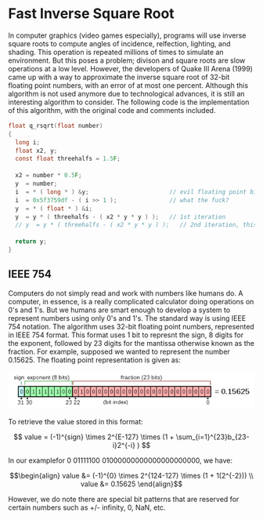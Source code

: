 # Fast Inverse Square Root

In computer graphics (video games especially), programs will use inverse square roots to compute angles of incidence, relfection, lighting, and shading. This operation is repeated millions of times to simulate an environment. But this poses a problem; divison and square roots are slow operations at a low level. However, the developers of Quake III Arena (1999) came up with a way to approximate the inverse square root of 32-bit floating point numbers, with an error of at most one percent. Although this algorithm is not used anymore due to technological advances, it is still an interesting algorithm to consider. The following code is the implementation of this algorithm, with the original code and comments included.

```C
float q_rsqrt(float number)
{
  long i;
  float x2, y;
  const float threehalfs = 1.5F;

  x2 = number * 0.5F;
  y  = number;
  i  = * ( long * ) &y;                       // evil floating point bit level hacking
  i  = 0x5f3759df - ( i >> 1 );               // what the fuck?
  y  = * ( float * ) &i;
  y  = y * ( threehalfs - ( x2 * y * y ) );   // 1st iteration
  // y  = y * ( threehalfs - ( x2 * y * y ) );   // 2nd iteration, this can be removed

  return y;
}
```

## IEEE 754

Computers do not simply read and work with numbers like humans do. A computer, in essence, is a really complicated calculator doing operations on 0's and 1's. But we humans are smart enough to develop a system to represent numbers using only 0's and 1's. The standard way is using IEEE 754 notation. The algorithm uses 32-bit floating point numbers, represented in IEEE 754 format. This format uses 1 bit to represnt the sign, 8 digits for the exponent, followed by 23 digits for the mantissa otherwise known as the fraction. For example, supposed we wanted to represent the number 0.15625. The floating point representation is given as:

<p align="center">
  <img src="./float_example.png" />
</p>


To retrieve the value stored in this format:

$$ value = (-1)^{sign} \times 2^{E-127} \times (1 + \sum_{i=1}^{23}b_{23-i}2^{-i} ) $$

In our examplefor 0 01111100 01000000000000000000000, we have:

```math
\begin{align}
value &= (-1)^{0} \times 2^{124-127} \times (1 + 1(2^{-2})) \\
value &= 0.15625
\end{align}
```

However, we do note there are special bit patterns that are reserved for certain numbers such as +/- infinity, 0, NaN, etc. 
